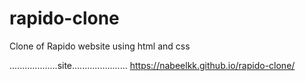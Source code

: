 # rapido-clone
Clone of Rapido website using html and css 

...................site......................
https://nabeelkk.github.io/rapido-clone/
